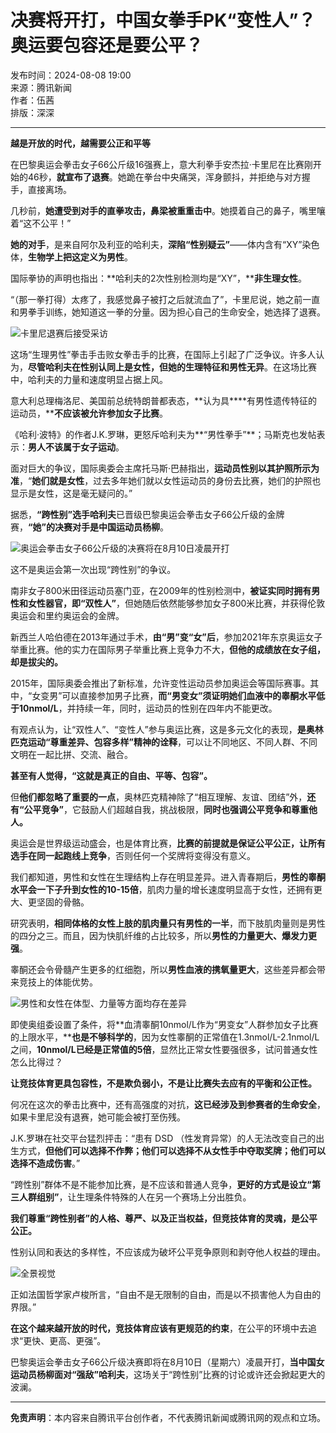 # 决赛将开打，中国女拳手PK“变性人”？奥运要包容还是要公平？

发布时间：2024-08-08 19:00  
来源：腾讯新闻  
作者：伍茜  
排版：深深  

---

**越是开放的时代，越需要公正和平等**

在巴黎奥运会拳击女子66公斤级16强赛上，意大利拳手安杰拉·卡里尼在比赛刚开始的46秒，**就宣布了退赛**。她跪在拳台中央痛哭，浑身颤抖，并拒绝与对方握手，直接离场。

几秒前，**她遭受到对手的直拳攻击，鼻梁被重重击中**。她摸着自己的鼻子，嘴里嚷着“这不公平！”

**她的对手**，是来自阿尔及利亚的哈利夫，**深陷“性别疑云”**——体内含有“XY”染色体，**生物学上把这定义为男性**。

国际拳协的声明也指出：**哈利夫的2次性别检测均是“XY”，****非生理女性**。

“（那一拳打得）太疼了，我感觉鼻子被打之后就流血了”，卡里尼说，她之前一直和男拳手训练，她知道这一拳的分量。因为担心自己的生命安全，她选择了退赛。

![卡里尼退赛后接受采访](https://inews.gtimg.com/newsapp_bt/0/1012205723968_6694/0)

这场“生理男性”拳击手击败女拳击手的比赛，在国际上引起了广泛争议。许多人认为，**尽管哈利夫在性别认同上是女性，但她的生理特征和男性无异**。在这场比赛中，哈利夫的力量和速度明显占据上风。

意大利总理梅洛尼、美国前总统特朗普都表态，**认为具****有男性遗传特征的运动员，****不应该被允许参加女子比赛**。

《哈利·波特》的作者J.K.罗琳，更怒斥哈利夫为**“男性拳手”**；马斯克也发帖表示：**男人不该属于女子运动**。

面对巨大的争议，国际奥委会主席托马斯·巴赫指出，**运动员性别以其护照所示为准**，“**她们就是女性**，过去多年她们就以女性运动员的身份去比赛，她们的护照也显示是女性，这是毫无疑问的。”

据悉，**“跨性别”选手哈利夫**已晋级巴黎奥运会拳击女子66公斤级的金牌赛，**“她”的决赛对手是中国运动员杨柳**。

![奥运会拳击女子66公斤级的决赛将在8月10日凌晨开打](https://inews.gtimg.com/newsapp_ls/0/12597139796/0)

这不是奥运会第一次出现“跨性别”的争议。

南非女子800米田径运动员塞门亚，在2009年的性别检测中，**被证实同时拥有男性和女性器官，即“双性人”**，但她随后依然能够参加女子800米比赛，并获得伦敦奥运会和里约奥运会的金牌。

新西兰人哈伯德在2013年通过手术，**由“男”变“女”后**，参加2021年东京奥运女子举重比赛。他的实力在国际男子举重比赛上竞争力不大，**但他的成绩放在女子组，却是拔尖的。**

2015年，国际奥委会推出了新标准，允许变性运动员参加奥运会等国际赛事。其中，“女变男”可以直接参加男子比赛，**而“男变女”须证明她们血液中的睾酮水平低于10nmol/L**，并持续一年，同时，运动员的性别在四年内不能更改。

有观点认为，让“双性人”、“变性人”参与奥运比赛，这是多元文化的表现，**是奥林匹克运动“尊重差异、包容多样”精神的诠释**，可以让不同地区、不同人群、不同文明在一起比拼、交流、融合。

**甚至有人觉得，“这就是真正的自由、平等、包容”。**

但**他们都忽略了重要的一点**，奥林匹克精神除了“相互理解、友谊、团结”外，**还有“公平竞争”**，它鼓励人们超越自我，挑战极限，**同时也强调公平竞争和尊重他人。**

奥运会是世界级运动盛会，也是体育比赛，**比赛的前提就是保证公平公正，让所有选手在同一起跑线上竞争**，否则任何一个奖牌将变得没有意义。

我们都知道，男性和女性在生理结构上存在明显差异。进入青春期后，**男性的睾酮水平会一下子升到女性的10-15倍**，肌肉力量的增长速度明显高于女性，还拥有更大、更坚固的骨骼。

研究表明，**相同体格的女性上肢的肌肉量只有男性的一半**，而下肢肌肉量则是男性的四分之三。而且，因为快肌纤维的占比较多，所以**男性的力量更大、爆发力更强**。

睾酮还会令骨髓产生更多的红细胞，所以**男性血液的携氧量更大**，这些差异都会带来竞技上的体能优势。

![男性和女性在体型、力量等方面均存在差异](https://www.123rf.com)

即使奥组委设置了条件，将**血清睾酮10nmol/L作为“男变女”人群参加女子比赛的上限水平，****也是不够科学的**，因为女性睾酮的正常值在1.3nmol/L-2.1nmol/L之间，**10nmol/L已经是正常值的5倍**，显然比正常女性要强很多，试问普通女性怎么比得过？

**让竞技体育更具包容性，不是欺负弱小，不是让比赛失去应有的平衡和公正性。**

何况在这次的拳击比赛中，还有高强度的对抗，**这已经涉及到参赛者的生命安全**，如果卡里尼没有退赛，她可能会被打至伤残。

J.K.罗琳在社交平台猛烈抨击：“患有 DSD （性发育异常）的人无法改变自己的出生方式，**但他们可以选择不作弊；他们可以选择不从女性手中夺取奖牌；他们可以选择不造成伤害**。”

“跨性别”群体不是不能参加比赛，是不应该和普通人竞争，**更好的方式是设立“第三人群组别”**，让生理条件特殊的人在另一个赛场上分出胜负。

**我们尊重“跨性别者”的人格、尊严、以及正当权益，但竞技体育的灵魂，是公平公正。**

性别认同和表达的多样性，不应该成为破坏公平竞争原则和剥夺他人权益的理由。

![全景视觉](https://www.panjingw.com)

正如法国哲学家卢梭所言，“自由不是无限制的自由，而是以不损害他人为自由的界限。”

**在这个越来越开放的时代，竞技体育应该有更规范的约束**，在公平的环境中去追求“更快、更高、更强”。

巴黎奥运会拳击女子66公斤级决赛即将在8月10日（星期六）凌晨开打，**当中国女运动员杨柳面对“强敌”哈利夫**，这场关于“跨性别”比赛的讨论或许还会掀起更大的波澜。

---

**免责声明**：本内容来自腾讯平台创作者，不代表腾讯新闻或腾讯网的观点和立场。